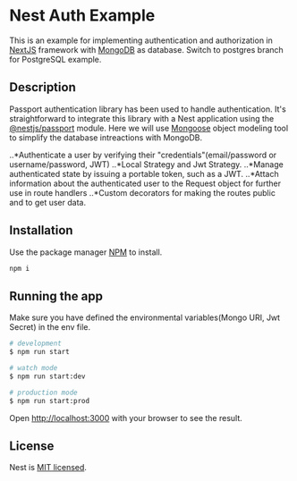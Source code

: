 # Nest Auth Example

This is an example for implementing authentication and authorization in [NextJS](https://nestjs.com) framework with [MongoDB](https://www.mongodb.com/) as database. Switch to postgres branch for PostgreSQL example.

## Description

Passport authentication library has been used to handle authentication. It's straightforward to integrate this library with a Nest application using the [@nestjs/passport](https://www.npmjs.com/package/@nestjs/passport) module. Here we will use [Mongoose](https://www.npmjs.com/package/@nestjs/mongoose) object modeling tool to simplify the database intreactions with MongoDB.

..*Authenticate a user by verifying their "credentials"(email/password or username/password, JWT)
..*Local Strategy and Jwt Strategy.
..*Manage authenticated state by issuing a portable token, such as a JWT.
..*Attach information about the authenticated user to the Request object for further use in route handlers
..*Custom decorators for making the routes public and to get user data.

## Installation

Use the package manager [NPM](https://www.npmjs.com) to install.

```bash
npm i
```

## Running the app

Make sure you have defined the environmental variables(Mongo URI, Jwt Secret) in the env file.

```bash
# development
$ npm run start

# watch mode
$ npm run start:dev

# production mode
$ npm run start:prod
```

Open [http://localhost:3000](http://localhost:3000) with your browser to see the result.

## License

Nest is [MIT licensed](LICENSE).
